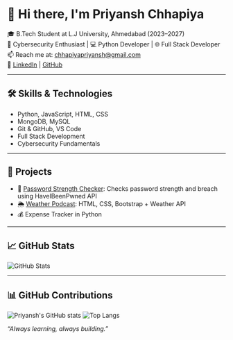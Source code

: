 # 👋 Hi there, I'm Priyansh Chhapiya

🎓 B.Tech Student at L.J University, Ahmedabad (2023–2027)  
🔐 Cybersecurity Enthusiast | 💻 Python Developer | 🌐 Full Stack Developer  
📫 Reach me at: chhapiyapriyansh@gmail.com  
🔗 [LinkedIn](https://www.linkedin.com/in/priyansh-chhapiya-5ab011294/) | [GitHub](https://github.com/Priyansh-195)

---

## 🛠️ Skills & Technologies
- Python, JavaScript, HTML, CSS
- MongoDB, MySQL
- Git & GitHub, VS Code
- Full Stack Development
- Cybersecurity Fundamentals

---

## 🚀 Projects
- 🔐 [Password Strength Checker](https://github.com/Priyansh-195/password-strength-checker): Checks password strength and breach using HaveIBeenPwned API
- 🌦️ [Weather Podcast](https://github.com/your-repo): HTML, CSS, Bootstrap + Weather API
- 💰 Expense Tracker in Python

---

## 📈 GitHub Stats
![GitHub Stats](https://github-readme-stats.vercel.app/api?username=Priyansh-195&show_icons=true&theme=tokyonight)

---
## 📊 GitHub Contributions

![Priyansh's GitHub stats](https://github-readme-stats.vercel.app/api?username=Priyansh-195&show_icons=true&theme=radical)
![Top Langs](https://github-readme-stats.vercel.app/api/top-langs/?username=Priyansh-195&layout=compact&theme=radical)


_“Always learning, always building.”_

